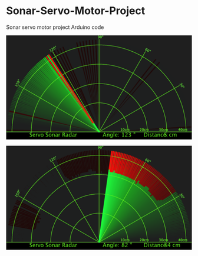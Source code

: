 # Sonar-Servo-Motor-Project
Sonar servo motor project Arduino code


![Sonar](Servo_sonar/Sonar.png)

![Sonar](Servo_sonar/Sonar5.png)
